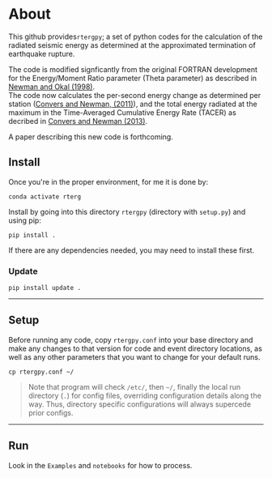 # About

This github provides`rtergpy`; a set of python codes for the calculation of the radiated seismic energy as determined at the approximated termination of earthquake rupture.   

The code is modified signficantly from the original FORTRAN development for the Energy/Moment Ratio parameter (Theta parameter) as described in [Newman and Okal (1998)](http://geophysics.eas.gatech.edu/people/anewman/research/papers/Newman_Okal_JGR_1998.pdf).  
The code now calculates the per-second energy change as determined per station ([Convers and Newman, (2011)](http://geophysics.eas.gatech.edu/people/anewman/research/papers/Convers_Newman_JGR_2011.pdf)), and the total energy
radiated at the maximum in the Time-Averaged Cumulative Energy Rate (TACER) as decribed in [Convers and Newman (2013)](http://geophysics.eas.gatech.edu/people/anewman/research/papers/Convers_Newman_GRL_2013.pdf).


A paper describing this new code is forthcoming.

## Install 
Once you're in the proper environment, for me it is done by:
``` 
conda activate rterg
```
Install by going into this directory `rtergpy` (directory with `setup.py`) and using pip:
```
pip install .
```
If there are any dependencies needed, you may need to install these first.

### Update
```
pip install update .
```

----
## Setup
Before running any code, copy `rtergpy.conf` into your base directory and make any changes to that version for
code and event directory locations, as well as any other parameters that you want to change for your default runs. 

 `cp rtergpy.conf ~/` 
 
 > Note that program will check `/etc/`, then `~/`, finally the local run directory (`.`) for config files, overriding configuration details along the way. Thus, directory specific configurations will always supercede prior configs.
 
----
## Run
Look in the `Examples` and `notebooks` for how to process. 